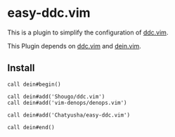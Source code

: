 # easy-ddc.vim

This is a plugin to simplify the configuration of [ddc.vim](https://github.com/Shougo/ddc.vim).

This Plugin depends on [ddc.vim](https://github.com/Shougo/ddc.vim) and [dein.vim](https://github.com/Shougo/dein.vim).

## Install

```
call dein#begin()

call dein#add('Shougo/ddc.vim')
call dein#add('vim-denops/denops.vim')

call dein#add('Chatyusha/easy-ddc.vim')

call dein#end()
```

